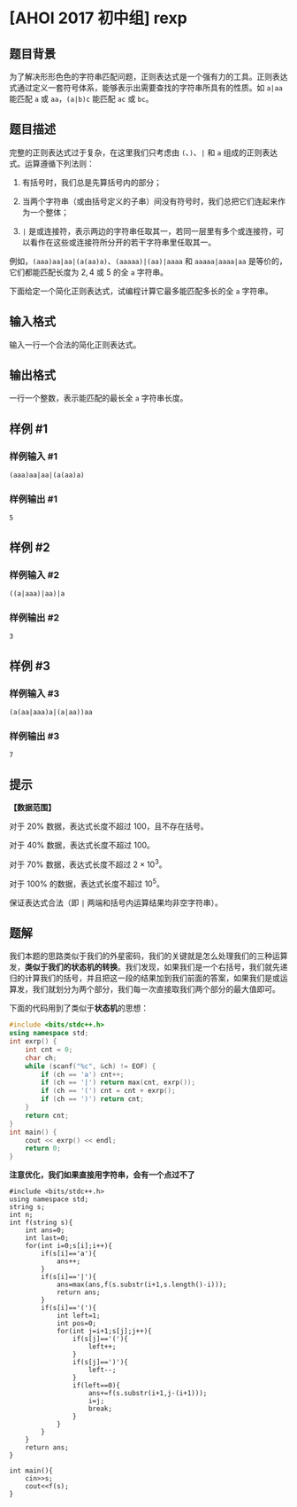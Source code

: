 # [AHOI 2017 初中组] rexp

## 题目背景

为了解决形形色色的字符串匹配问题，正则表达式是一个强有力的工具。正则表达式通过定义一套符号体系，能够表示出需要查找的字符串所具有的性质。如 `a|aa` 能匹配 `a` 或 `aa`，`(a|b)c` 能匹配 `ac` 或 `bc`。

## 题目描述

完整的正则表达式过于复杂，在这里我们只考虑由 `(`、`)`、`|` 和 `a` 组成的正则表达式。运算遵循下列法则：

1. 有括号时，我们总是先算括号内的部分；

2. 当两个字符串（或由括号定义的子串）间没有符号时，我们总把它们连起来作为一个整体；

3. `|` 是或连接符，表示两边的字符串任取其一，若同一层里有多个或连接符，可以看作在这些或连接符所分开的若干字符串里任取其一。

例如，`(aaa)aa|aa|(a(aa)a)`、`(aaaaa)|(aa)|aaaa` 和 `aaaaa|aaaa|aa` 是等价的，它们都能匹配长度为 $2,4$ 或 $5$ 的全 `a` 字符串。

下面给定一个简化正则表达式，试编程计算它最多能匹配多长的全 `a` 字符串。

## 输入格式

输入一行一个合法的简化正则表达式。

## 输出格式

一行一个整数，表示能匹配的最长全 `a` 字符串长度。

## 样例 #1

### 样例输入 #1

```
(aaa)aa|aa|(a(aa)a)
```

### 样例输出 #1

```
5
```

## 样例 #2

### 样例输入 #2

```
((a|aaa)|aa)|a
```

### 样例输出 #2

```
3
```

## 样例 #3

### 样例输入 #3

```
(a(aa|aaa)a|(a|aa))aa
```

### 样例输出 #3

```
7
```

## 提示

**【数据范围】**

对于 $20\%$ 数据，表达式长度不超过 $100$，且不存在括号。

对于 $40\%$ 数据，表达式长度不超过 $100$。

对于 $70\%$ 数据，表达式长度不超过 $2 \times 10^3$。

对于 $100\%$ 的数据，表达式长度不超过 $10^5$。

保证表达式合法（即 `|` 两端和括号内运算结果均非空字符串）。

## 题解
我们本题的思路类似于我们的外星密码，我们的关键就是怎么处理我们的三种运算发，**类似于我们的状态机的转换**。我们发现，如果我们是一个右括号，我们就先递归的计算我们的括号，并且把这一段的结果加到我们前面的答案，如果我们是或运算发，我们就划分为两个部分，我们每一次直接取我们两个部分的最大值即可。

下面的代码用到了类似于**状态机**的思想：
```cpp
#include <bits/stdc++.h>
using namespace std;
int exrp() {
	int cnt = 0;
	char ch;
	while (scanf("%c", &ch) != EOF) {
		if (ch == 'a') cnt++;
		if (ch == '|') return max(cnt, exrp());
		if (ch == '(') cnt = cnt + exrp();
		if (ch == ')') return cnt;
	}
	return cnt;
}
int main() {
	cout << exrp() << endl;
	return 0;
}
```


**注意优化，我们如果直接用字符串，会有一个点过不了**
```
#include <bits/stdc++.h>
using namespace std;
string s;
int n;
int f(string s){
	int ans=0;
	int last=0;
	for(int i=0;s[i];i++){
		if(s[i]=='a'){
			ans++;
		}
		if(s[i]=='|'){
			ans=max(ans,f(s.substr(i+1,s.length()-i)));
			return ans;
		}
		if(s[i]=='('){
			int left=1;
			int pos=0;
			for(int j=i+1;s[j];j++){
				if(s[j]=='('){
					left++;
				}
				if(s[j]==')'){
					left--;
				}
				if(left==0){
					ans+=f(s.substr(i+1,j-(i+1)));
					i=j;
					break;
				}
			}
		}
	}
	return ans;
}

int main(){
	cin>>s;
	cout<<f(s);
}
```